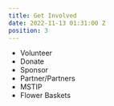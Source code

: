 ```yaml
---
title: Get Involved
date: 2022-11-13 01:31:00 Z
position: 3
---
```


* Volunteer
* Donate
* Sponsor
* Partner/Partners
* MSTIP
* Flower Baskets